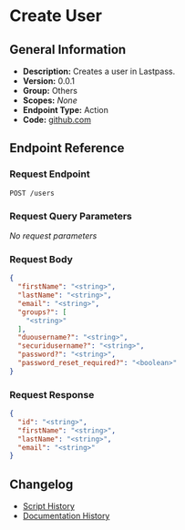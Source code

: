 <!-- BEGIN GENERATED CONTENT -->
# Create User

## General Information

- **Description:** Creates a user in Lastpass.
- **Version:** 0.0.1
- **Group:** Others
- **Scopes:** _None_
- **Endpoint Type:** Action
- **Code:** [github.com](https://github.com/NangoHQ/integration-templates/tree/main/integrations/lastpass/actions/create-user.ts)


## Endpoint Reference

### Request Endpoint

`POST /users`

### Request Query Parameters

_No request parameters_

### Request Body

```json
{
  "firstName": "<string>",
  "lastName": "<string>",
  "email": "<string>",
  "groups?": [
    "<string>"
  ],
  "duousername?": "<string>",
  "securidusername?": "<string>",
  "password?": "<string>",
  "password_reset_required?": "<boolean>"
}
```

### Request Response

```json
{
  "id": "<string>",
  "firstName": "<string>",
  "lastName": "<string>",
  "email": "<string>"
}
```

## Changelog

- [Script History](https://github.com/NangoHQ/integration-templates/commits/main/integrations/lastpass/actions/create-user.ts)
- [Documentation History](https://github.com/NangoHQ/integration-templates/commits/main/integrations/lastpass/actions/create-user.md)

<!-- END  GENERATED CONTENT -->

